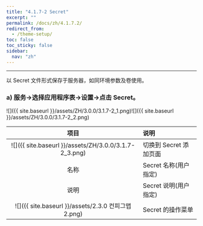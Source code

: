 ```yaml
---
title: "4.1.7-2 Secret"
excerpt: ""
permalink: /docs/zh/4.1.7.2/
redirect_from:
  - /theme-setup/
toc: false
toc_sticky: false
sidebar:
  nav: "zh"
---
```


---
以 Secret 文件形式保存于服务器，如同环境参数及卷使用。

### a\) 服务→选择应用程序表→设置→点击 Secret。
![]({{ site.baseurl }}/assets/ZH/3.0.0/3.1.7-2_1.png)![]({{ site.baseurl }}/assets/ZH/3.0.0/3.1.7-2_2.png)

| **项目** | **说明** |
| :---: | :--- |
| ![]({{ site.baseurl }}/assets/ZH/3.0.0/3.1.7-2_3.png) | 切换到 Secret 添加页面 |
| 名称 | Secret 名称(用户指定) |
| 说明 | Secret 说明(用户指定) |
| ![]({{ site.baseurl }}/assets/2.3.0 컨피그맵2.png) | Secret 的操作菜单 |

